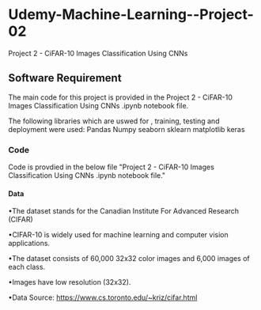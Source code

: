 # Udemy-Machine-Learning--Project-02
Project 2 - CiFAR-10 Images Classification Using CNNs 

## Software Requirement
The main code for this project is provided in the Project 2 - CiFAR-10 Images Classification Using CNNs .ipynb notebook file.

The following libraries which are uswed  for , training, testing and deployment were used:
Pandas 
Numpy 
seaborn 
sklearn 
matplotlib
keras 
### Code 
Code is provdied in the below file 
"Project 2 - CiFAR-10 Images Classification Using CNNs .ipynb notebook file."

#### Data

•The dataset stands for the Canadian Institute For Advanced Research (CIFAR)


•CIFAR-10 is widely used for machine learning and computer vision applications. 


•The dataset consists of 60,000 32x32 color images and 6,000 images of each class.


•Images have low resolution (32x32). 


•Data Source: https://www.cs.toronto.edu/~kriz/cifar.html





